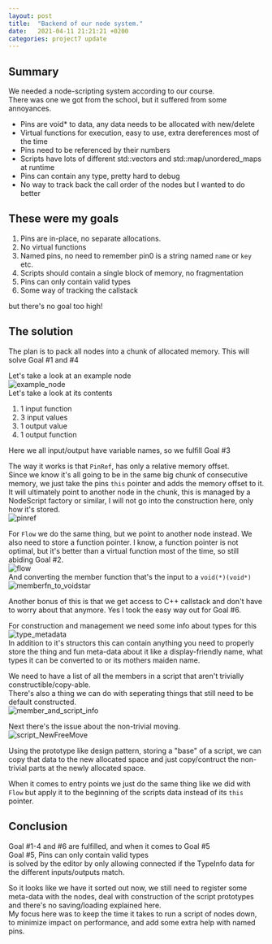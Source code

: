 ```yaml
---
layout: post
title:  "Backend of our node system."
date:   2021-04-11 21:21:21 +0200
categories: project7 update
---
```


Summary  
-----------
We needed a node-scripting system according to our course.  
There was one we got from the school, but it suffered from some annoyances.  
* Pins are void* to data, any data needs to be allocated with new/delete
* Virtual functions for execution, easy to use, extra dereferences most of the time
* Pins need to be referenced by their numbers
* Scripts have lots of different std::vectors and std::map/unordered_maps at runtime
* Pins can contain any type, pretty hard to debug
* No way to track back the call order of the nodes
but I wanted to do better  

These were my goals  
-----------
1. Pins are in-place, no separate allocations.  
2. No virtual functions  
3. Named pins, no need to remember pin0 is a string named `name` or `key` etc.  
4. Scripts should contain a single block of memory, no fragmentation  
5. Pins can only contain valid types  
6. Some way of tracking the callstack  

but there's no goal too high!  

The solution
-----------

The plan is to pack all nodes into a chunk of allocated memory. This will solve Goal #1 and #4

Let's take a look at an example node  
![example_node](/images/nodesystem/example_node.png)  
Let's take a look at its contents  
1. 1 input function  
2. 3 input values  
3. 1 output value
4. 1 output function  

Here we all input/output have variable names, so we fulfill Goal #3

The way it works is that `PinRef`, has only a relative memory offset.  
Since we know it's all going to be in the same big chunk of consecutive memory, we just take the pins `this` pointer and adds the memory offset to it.  
It will ultimately point to another node in the chunk, this is managed by a NodeScript factory or similar, I will not go into the construction here, only how it's stored.  
![pinref](/images/nodesystem/pinref.png)  

For `Flow` we do the same thing, but we point to another node instead. We also need to store a function pointer. I know, a function pointer is not optimal, but it's better than a virtual function most of the time, so still abiding Goal #2.  
![flow](/images/nodesystem/flow.png)  
And converting the member function that's the input to a `void(*)(void*)`
![memberfn_to_voidstar](/images/nodesystem/memberfn_to_voidstar.png)  

Another bonus of this is that we get access to C++ callstack and don't have to worry about that anymore. Yes I took the easy way out for Goal #6.  

For construction and management we need some info about types for this  
![type_metadata](/images/nodesystem/type_metadata.png)  
In addition to it's structors this can contain anything you need to properly store the thing and fun meta-data about it like a display-friendly name, what types it can be converted to or its mothers maiden name.  

We need to have a list of all the members in a script that aren't trivially constructible/copy-able.  
There's also a thing we can do with seperating things that still need to be default constructed.  
![member_and_script_info](/images/nodesystem/member_and_script_info.png)  

Next there's the issue about the non-trivial moving.  
![script_NewFreeMove](/images/nodesystem/script_NewFreeMove.png)  

Using the prototype like design pattern, storing a "base" of a script, we can copy that data to the new allocated space and just copy/contruct the non-trivial parts at the newly allocated space.  

When it comes to entry points we just do the same thing like we did with `Flow` but apply it to the beginning of the scripts data instead of its `this` pointer.  

Conclusion  
-----------
Goal #1-4 and #6 are fulfilled, and when it comes to Goal #5  
Goal #5, Pins can only contain valid types  
is solved by the editor by only allowing connected if the TypeInfo data for the different inputs/outputs match.  

So it looks like we have it sorted out now, we still need to register some meta-data with the nodes, deal with construction of the script prototypes and there's no saving/loading explained here.  
My focus here was to keep the time it takes to run a script of nodes down, to minimize impact on performance, and add some extra help with named pins.   